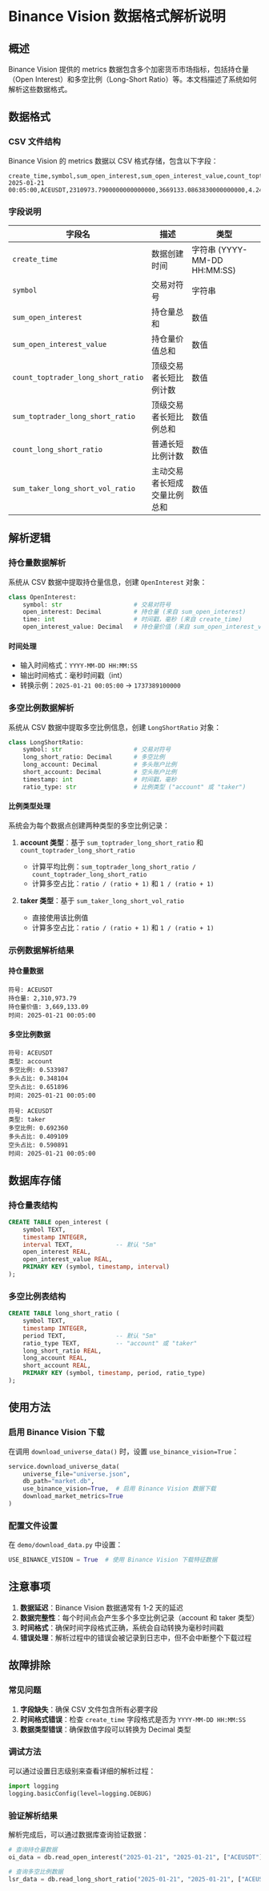 # Binance Vision 数据格式解析说明

## 概述

Binance Vision 提供的 metrics 数据包含多个加密货币市场指标，包括持仓量（Open Interest）和多空比例（Long-Short Ratio）等。本文档描述了系统如何解析这些数据格式。

## 数据格式

### CSV 文件结构

Binance Vision 的 metrics 数据以 CSV 格式存储，包含以下字段：

```csv
create_time,symbol,sum_open_interest,sum_open_interest_value,count_toptrader_long_short_ratio,sum_toptrader_long_short_ratio,count_long_short_ratio,sum_taker_long_short_vol_ratio
2025-01-21 00:05:00,ACEUSDT,2310973.7900000000000000,3669133.0863830000000000,4.24734982,2.26803000,2.72141015,0.69236000
```

### 字段说明

| 字段名 | 描述 | 类型 |
|--------|------|------|
| `create_time` | 数据创建时间 | 字符串 (YYYY-MM-DD HH:MM:SS) |
| `symbol` | 交易对符号 | 字符串 |
| `sum_open_interest` | 持仓量总和 | 数值 |
| `sum_open_interest_value` | 持仓量价值总和 | 数值 |
| `count_toptrader_long_short_ratio` | 顶级交易者长短比例计数 | 数值 |
| `sum_toptrader_long_short_ratio` | 顶级交易者长短比例总和 | 数值 |
| `count_long_short_ratio` | 普通长短比例计数 | 数值 |
| `sum_taker_long_short_vol_ratio` | 主动交易者长短成交量比例总和 | 数值 |

## 解析逻辑

### 持仓量数据解析

系统从 CSV 数据中提取持仓量信息，创建 `OpenInterest` 对象：

```python
class OpenInterest:
    symbol: str                    # 交易对符号
    open_interest: Decimal         # 持仓量 (来自 sum_open_interest)
    time: int                      # 时间戳，毫秒 (来自 create_time)
    open_interest_value: Decimal   # 持仓量价值 (来自 sum_open_interest_value)
```

#### 时间处理

- 输入时间格式：`YYYY-MM-DD HH:MM:SS`
- 输出时间格式：毫秒时间戳（int）
- 转换示例：`2025-01-21 00:05:00` → `1737389100000`

### 多空比例数据解析

系统从 CSV 数据中提取多空比例信息，创建 `LongShortRatio` 对象：

```python
class LongShortRatio:
    symbol: str                    # 交易对符号
    long_short_ratio: Decimal      # 多空比例
    long_account: Decimal          # 多头账户比例
    short_account: Decimal         # 空头账户比例
    timestamp: int                 # 时间戳，毫秒
    ratio_type: str                # 比例类型 ("account" 或 "taker")
```

#### 比例类型处理

系统会为每个数据点创建两种类型的多空比例记录：

1. **account 类型**：基于 `sum_toptrader_long_short_ratio` 和 `count_toptrader_long_short_ratio`
   - 计算平均比例：`sum_toptrader_long_short_ratio / count_toptrader_long_short_ratio`
   - 计算多空占比：`ratio / (ratio + 1)` 和 `1 / (ratio + 1)`

2. **taker 类型**：基于 `sum_taker_long_short_vol_ratio`
   - 直接使用该比例值
   - 计算多空占比：`ratio / (ratio + 1)` 和 `1 / (ratio + 1)`

### 示例数据解析结果

#### 持仓量数据
```
符号: ACEUSDT
持仓量: 2,310,973.79
持仓量价值: 3,669,133.09
时间: 2025-01-21 00:05:00
```

#### 多空比例数据
```
符号: ACEUSDT
类型: account
多空比例: 0.533987
多头占比: 0.348104
空头占比: 0.651896
时间: 2025-01-21 00:05:00

符号: ACEUSDT
类型: taker
多空比例: 0.692360
多头占比: 0.409109
空头占比: 0.590891
时间: 2025-01-21 00:05:00
```

## 数据库存储

### 持仓量表结构

```sql
CREATE TABLE open_interest (
    symbol TEXT,
    timestamp INTEGER,
    interval TEXT,            -- 默认 "5m"
    open_interest REAL,
    open_interest_value REAL,
    PRIMARY KEY (symbol, timestamp, interval)
);
```

### 多空比例表结构

```sql
CREATE TABLE long_short_ratio (
    symbol TEXT,
    timestamp INTEGER,
    period TEXT,              -- 默认 "5m"
    ratio_type TEXT,          -- "account" 或 "taker"
    long_short_ratio REAL,
    long_account REAL,
    short_account REAL,
    PRIMARY KEY (symbol, timestamp, period, ratio_type)
);
```

## 使用方法

### 启用 Binance Vision 下载

在调用 `download_universe_data()` 时，设置 `use_binance_vision=True`：

```python
service.download_universe_data(
    universe_file="universe.json",
    db_path="market.db",
    use_binance_vision=True,  # 启用 Binance Vision 数据下载
    download_market_metrics=True
)
```

### 配置文件设置

在 `demo/download_data.py` 中设置：

```python
USE_BINANCE_VISION = True  # 使用 Binance Vision 下载特征数据
```

## 注意事项

1. **数据延迟**：Binance Vision 数据通常有 1-2 天的延迟
2. **数据完整性**：每个时间点会产生多个多空比例记录（account 和 taker 类型）
3. **时间格式**：确保时间字段格式正确，系统会自动转换为毫秒时间戳
4. **错误处理**：解析过程中的错误会被记录到日志中，但不会中断整个下载过程

## 故障排除

### 常见问题

1. **字段缺失**：确保 CSV 文件包含所有必要字段
2. **时间格式错误**：检查 `create_time` 字段格式是否为 `YYYY-MM-DD HH:MM:SS`
3. **数据类型错误**：确保数值字段可以转换为 Decimal 类型

### 调试方法

可以通过设置日志级别来查看详细的解析过程：

```python
import logging
logging.basicConfig(level=logging.DEBUG)
```

### 验证解析结果

解析完成后，可以通过数据库查询验证数据：

```python
# 查询持仓量数据
oi_data = db.read_open_interest("2025-01-21", "2025-01-21", ["ACEUSDT"])

# 查询多空比例数据
lsr_data = db.read_long_short_ratio("2025-01-21", "2025-01-21", ["ACEUSDT"])
```
